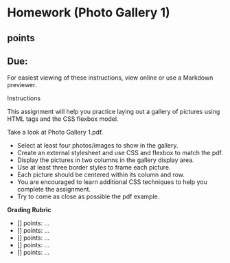 # Homework (Photo Gallery 1)

## points

## Due: 

For easiest viewing of these instructions, view online or use a Markdown previewer.

Instructions

This assignment will help you practice laying out a gallery of pictures using HTML tags and the CSS flexbox model.

Take a look at Photo Gallery 1.pdf.       

* Select at least four photos/images to show in the gallery.
* Create an external stylesheet and use CSS and flexbox to match the pdf.
* Display the pictures in two columns in the gallery display area.
* Use at least three border styles to frame each picture.
* Each picture should be centered within its column and row.
* You are encouraged to learn additional CSS techniques to help you complete the assignment.
* Try to come as close as possible the pdf example.

**Grading Rubric**

* [] points: ...
* [] points: ...
* [] points: ...
* [] points: ...
* [] points: ...
